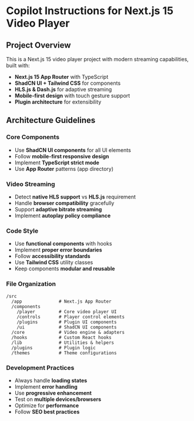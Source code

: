 # Copilot Instructions for Next.js 15 Video Player

<!-- Use this file to provide workspace-specific custom instructions to Copilot. For more details, visit https://code.visualstudio.com/docs/copilot/copilot-customization#_use-a-githubcopilotinstructionsmd-file -->

## Project Overview
This is a Next.js 15 video player project with modern streaming capabilities, built with:
- **Next.js 15 App Router** with TypeScript
- **ShadCN UI + Tailwind CSS** for components
- **HLS.js & Dash.js** for adaptive streaming
- **Mobile-first design** with touch gesture support
- **Plugin architecture** for extensibility

## Architecture Guidelines

### Core Components
- Use **ShadCN UI components** for all UI elements
- Follow **mobile-first responsive design**
- Implement **TypeScript strict mode**
- Use **App Router** patterns (app directory)

### Video Streaming
- Detect **native HLS support** vs **HLS.js** requirement
- Handle **browser compatibility** gracefully
- Support **adaptive bitrate streaming**
- Implement **autoplay policy compliance**

### Code Style
- Use **functional components** with hooks
- Implement **proper error boundaries**
- Follow **accessibility standards**
- Use **Tailwind CSS** utility classes
- Keep components **modular and reusable**

### File Organization
```
/src
  /app              # Next.js App Router
  /components
    /player         # Core video player UI
    /controls       # Player control elements
    /plugins        # Plugin UI components
    /ui             # ShadCN UI components
  /core             # Video engine & adapters
  /hooks            # Custom React hooks
  /lib              # Utilities & helpers
  /plugins          # Plugin logic
  /themes           # Theme configurations
```

### Development Practices
- Always handle **loading states**
- Implement **error handling**
- Use **progressive enhancement**
- Test on **multiple devices/browsers**
- Optimize for **performance**
- Follow **SEO best practices**
